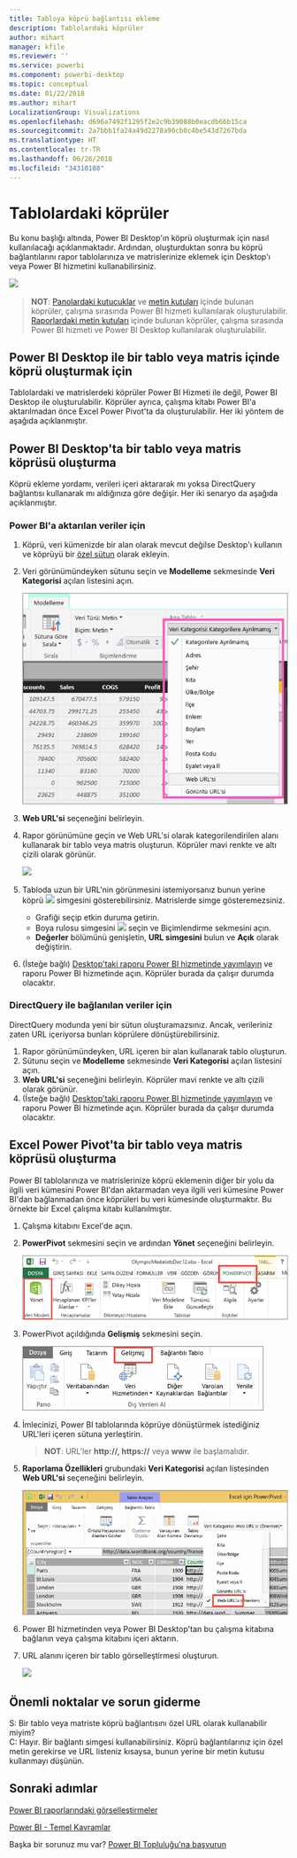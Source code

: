 ```yaml
---
title: Tabloya köprü bağlantısı ekleme
description: Tablolardaki köprüler
author: mihart
manager: kfile
ms.reviewer: ''
ms.service: powerbi
ms.component: powerbi-desktop
ms.topic: conceptual
ms.date: 01/22/2018
ms.author: mihart
LocalizationGroup: Visualizations
ms.openlocfilehash: d696a7492f1295f2e2c9b39088b0eacdb66b15ca
ms.sourcegitcommit: 2a7bbb1fa24a49d2278a90cb0c4be543d7267bda
ms.translationtype: HT
ms.contentlocale: tr-TR
ms.lasthandoff: 06/26/2018
ms.locfileid: "34310188"
---
```

# <a name="hyperlinks-in-tables"></a>Tablolardaki köprüler
Bu konu başlığı altında, Power BI Desktop'ın köprü oluşturmak için nasıl kullanılacağı açıklanmaktadır. Ardından, oluşturduktan sonra bu köprü bağlantılarını rapor tablolarınıza ve matrislerinize eklemek için Desktop'ı veya Power BI hizmetini kullanabilirsiniz. 

![](media/power-bi-hyperlinks-in-tables/hyperlinkedtable.png)

> **NOT**: [Panolardaki kutucuklar](service-dashboard-edit-tile.md) ve [metin kutuları](service-dashboard-add-widget.md) içinde bulunan köprüler, çalışma sırasında Power BI hizmeti kullanılarak oluşturulabilir. [Raporlardaki metin kutuları](service-add-hyperlink-to-text-box.md) içinde bulunan köprüler, çalışma sırasında Power BI hizmeti ve Power BI Desktop kullanılarak oluşturulabilir.
> 
> 

## <a name="to-create-a-hyperlink-in-a-table-or-matrix-using-power-bi-desktop"></a>Power BI Desktop ile bir tablo veya matris içinde köprü oluşturmak için
Tablolardaki ve matrislerdeki köprüler Power BI Hizmeti ile değil, Power BI Desktop ile oluşturulabilir. Köprüler ayrıca, çalışma kitabı Power BI'a aktarılmadan önce Excel Power Pivot'ta da oluşturulabilir. Her iki yöntem de aşağıda açıklanmıştır.

## <a name="create-a-table-or-matrix-hyperlink-in-power-bi-desktop"></a>Power BI Desktop'ta bir tablo veya matris köprüsü oluşturma
Köprü ekleme yordamı, verileri içeri aktararak mı yoksa DirectQuery bağlantısı kullanarak mı aldığınıza göre değişir. Her iki senaryo da aşağıda açıklanmıştır.

### <a name="for-data-imported-into-power-bi"></a>Power BI'a aktarılan veriler için
1. Köprü, veri kümenizde bir alan olarak mevcut değilse Desktop'ı kullanın ve köprüyü bir [özel sütun](desktop-common-query-tasks.md) olarak ekleyin.
2. Veri görünümündeyken sütunu seçin ve **Modelleme** sekmesinde **Veri Kategorisi** açılan listesini açın.
   
    ![](media/power-bi-hyperlinks-in-tables/pbi_data_category.png)
3. **Web URL'si** seçeneğini belirleyin.
4. Rapor görünümüne geçin ve Web URL'si olarak kategorilendirilen alanı kullanarak bir tablo veya matris oluşturun. Köprüler mavi renkte ve altı çizili olarak görünür.
   
    ![](media/power-bi-hyperlinks-in-tables/power-bi-table-with-hyperlinks2.png)
5. Tabloda uzun bir URL'nin görünmesini istemiyorsanız bunun yerine köprü ![](media/power-bi-hyperlinks-in-tables/power-bi-hyperlink-icon.png) simgesini gösterebilirsiniz. Matrislerde simge gösteremezsiniz.
   
   * Grafiği seçip etkin duruma getirin.
   * Boya rulosu simgesini ![](media/power-bi-hyperlinks-in-tables/power-bi-paintroller.png) seçin ve Biçimlendirme sekmesini açın.
   * **Değerler** bölümünü genişletin, **URL simgesini** bulun ve **Açık** olarak değiştirin.
6. (İsteğe bağlı) [Desktop'taki raporu Power BI hizmetinde yayımlayın](guided-learning/publishingandsharing.yml?tutorial-step=2) ve raporu Power BI hizmetinde açın. Köprüler burada da çalışır durumda olacaktır.

### <a name="for-data-connected-with-directquery"></a>DirectQuery ile bağlanılan veriler için
DirectQuery modunda yeni bir sütun oluşturamazsınız.  Ancak, verileriniz zaten URL içeriyorsa bunları köprülere dönüştürebilirsiniz.

1. Rapor görünümündeyken, URL içeren bir alan kullanarak tablo oluşturun.
2. Sütunu seçin ve **Modelleme** sekmesinde **Veri Kategorisi** açılan listesini açın.
3. **Web URL'si** seçeneğini belirleyin. Köprüler mavi renkte ve altı çizili olarak görünür.
4. (İsteğe bağlı) [Desktop'taki raporu Power BI hizmetinde yayımlayın](guided-learning/publishingandsharing.yml?tutorial-step=2) ve raporu Power BI hizmetinde açın. Köprüler burada da çalışır durumda olacaktır.

## <a name="create-a-table-or-matrix-hyperlink-in-excel-power-pivot"></a>Excel Power Pivot'ta bir tablo veya matris köprüsü oluşturma
Power BI tablolarınıza ve matrislerinize köprü eklemenin diğer bir yolu da ilgili veri kümesini Power BI'dan aktarmadan veya ilgili veri kümesine Power BI'dan bağlanmadan önce köprüleri bu veri kümesinde oluşturmaktır. Bu örnekte bir Excel çalışma kitabı kullanılmıştır.

1. Çalışma kitabını Excel'de açın.
2. **PowerPivot** sekmesini seçin ve ardından **Yönet** seçeneğini belirleyin.
   
   ![](media/power-bi-hyperlinks-in-tables/createhyperlinkinpowerpivot2.png)
3. PowerPivot açıldığında **Gelişmiş** sekmesini seçin.
   
   ![](media/power-bi-hyperlinks-in-tables/createhyperlinkinpowerpivot3.png)
4. İmlecinizi, Power BI tablolarında köprüye dönüştürmek istediğiniz URL'leri içeren sütuna yerleştirin.
   
   > **NOT**: URL'ler **http://, https://** veya **www** ile başlamalıdır.
   > 
   > 
5. **Raporlama Özellikleri** grubundaki **Veri Kategorisi** açılan listesinden **Web URL'si** seçeneğini belirleyin. 
   
   ![](media/power-bi-hyperlinks-in-tables/createhyperlinksnew.png)
6. Power BI hizmetinden veya Power BI Desktop'tan bu çalışma kitabına bağlanın veya çalışma kitabını içeri aktarın.
7. URL alanını içeren bir tablo görselleştirmesi oluşturun.
   
   ![](media/power-bi-hyperlinks-in-tables/hyperlinksintables.gif)

## <a name="considerations-and-troubleshooting"></a>Önemli noktalar ve sorun giderme
S: Bir tablo veya matriste köprü bağlantısını özel URL olarak kullanabilir miyim?    
C: Hayır. Bir bağlantı simgesi kullanabilirsiniz. Köprü bağlantılarınız için özel metin gerekirse ve URL listeniz kısaysa, bunun yerine bir metin kutusu kullanmayı düşünün.


## <a name="next-steps"></a>Sonraki adımlar
[Power BI raporlarındaki görselleştirmeler](power-bi-report-visualizations.md)

[Power BI - Temel Kavramlar](service-basic-concepts.md)

Başka bir sorunuz mu var? [Power BI Topluluğu'na başvurun](http://community.powerbi.com/)

